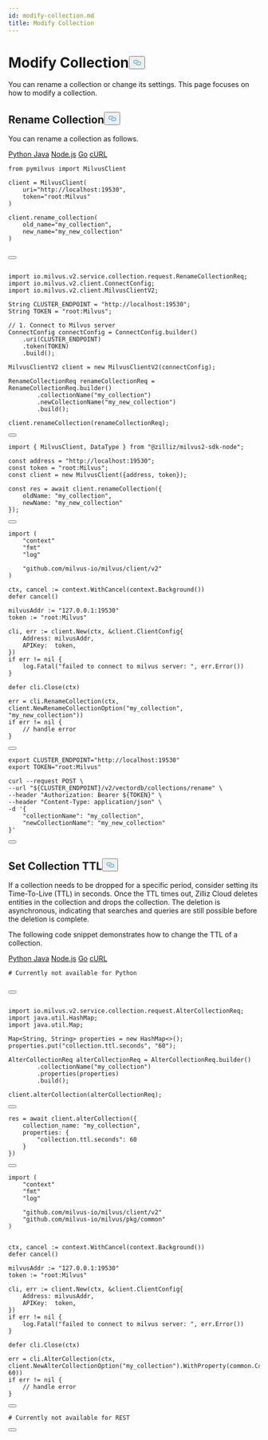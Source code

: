 ```yaml
---
id: modify-collection.md
title: Modify Collection​
---
```

<h1 id="Modify-Collection​" class="common-anchor-header">Modify Collection​<button data-href="#Modify-Collection​" class="anchor-icon" translate="no">
      <svg translate="no"
        aria-hidden="true"
        focusable="false"
        height="20"
        version="1.1"
        viewBox="0 0 16 16"
        width="16"
      >
        <path
          fill="#0092E4"
          fill-rule="evenodd"
          d="M4 9h1v1H4c-1.5 0-3-1.69-3-3.5S2.55 3 4 3h4c1.45 0 3 1.69 3 3.5 0 1.41-.91 2.72-2 3.25V8.59c.58-.45 1-1.27 1-2.09C10 5.22 8.98 4 8 4H4c-.98 0-2 1.22-2 2.5S3 9 4 9zm9-3h-1v1h1c1 0 2 1.22 2 2.5S13.98 12 13 12H9c-.98 0-2-1.22-2-2.5 0-.83.42-1.64 1-2.09V6.25c-1.09.53-2 1.84-2 3.25C6 11.31 7.55 13 9 13h4c1.45 0 3-1.69 3-3.5S14.5 6 13 6z"
        ></path>
      </svg>
    </button></h1><p>You can rename a collection or change its settings. This page focuses on how to modify a collection.​</p>
<h2 id="Rename-Collection​" class="common-anchor-header">Rename Collection​<button data-href="#Rename-Collection​" class="anchor-icon" translate="no">
      <svg translate="no"
        aria-hidden="true"
        focusable="false"
        height="20"
        version="1.1"
        viewBox="0 0 16 16"
        width="16"
      >
        <path
          fill="#0092E4"
          fill-rule="evenodd"
          d="M4 9h1v1H4c-1.5 0-3-1.69-3-3.5S2.55 3 4 3h4c1.45 0 3 1.69 3 3.5 0 1.41-.91 2.72-2 3.25V8.59c.58-.45 1-1.27 1-2.09C10 5.22 8.98 4 8 4H4c-.98 0-2 1.22-2 2.5S3 9 4 9zm9-3h-1v1h1c1 0 2 1.22 2 2.5S13.98 12 13 12H9c-.98 0-2-1.22-2-2.5 0-.83.42-1.64 1-2.09V6.25c-1.09.53-2 1.84-2 3.25C6 11.31 7.55 13 9 13h4c1.45 0 3-1.69 3-3.5S14.5 6 13 6z"
        ></path>
      </svg>
    </button></h2><p>You can rename a collection as follows.​</p>
<div class="multipleCode">
  <a href="#python">Python </a>
  <a href="#java">Java</a>
  <a href="#javascript">Node.js</a>
  <a href="#go">Go</a>
  <a href="#curl">cURL</a>
</div>
<pre><code translate="no" class="language-python"><span class="hljs-keyword">from</span> pymilvus <span class="hljs-keyword">import</span> <span class="hljs-title class_">MilvusClient</span>​
​
client = <span class="hljs-title class_">MilvusClient</span>(​
    uri=<span class="hljs-string">&quot;http://localhost:19530&quot;</span>,​
    token=<span class="hljs-string">&quot;root:Milvus&quot;</span>​
)​
​
client.<span class="hljs-title function_">rename_collection</span>(​
    old_name=<span class="hljs-string">&quot;my_collection&quot;</span>,​
    new_name=<span class="hljs-string">&quot;my_new_collection&quot;</span>​
)​

<button class="copy-code-btn"></button></code></pre>
<pre><code translate="no" class="language-java"><span class="hljs-keyword">import</span> io.milvus.v2.service.collection.request.RenameCollectionReq;​
<span class="hljs-keyword">import</span> io.milvus.v2.client.ConnectConfig;​
<span class="hljs-keyword">import</span> io.milvus.v2.client.MilvusClientV2;​
​
<span class="hljs-type">String</span> <span class="hljs-variable">CLUSTER_ENDPOINT</span> <span class="hljs-operator">=</span> <span class="hljs-string">&quot;http://localhost:19530&quot;</span>;​
<span class="hljs-type">String</span> <span class="hljs-variable">TOKEN</span> <span class="hljs-operator">=</span> <span class="hljs-string">&quot;root:Milvus&quot;</span>;​
​
<span class="hljs-comment">// 1. Connect to Milvus server​</span>
<span class="hljs-type">ConnectConfig</span> <span class="hljs-variable">connectConfig</span> <span class="hljs-operator">=</span> ConnectConfig.builder()​
    .uri(CLUSTER_ENDPOINT)​
    .token(TOKEN)​
    .build();​
    ​
<span class="hljs-type">MilvusClientV2</span> <span class="hljs-variable">client</span> <span class="hljs-operator">=</span> <span class="hljs-keyword">new</span> <span class="hljs-title class_">MilvusClientV2</span>(connectConfig);​
​
<span class="hljs-type">RenameCollectionReq</span> <span class="hljs-variable">renameCollectionReq</span> <span class="hljs-operator">=</span> RenameCollectionReq.builder()​
        .collectionName(<span class="hljs-string">&quot;my_collection&quot;</span>)​
        .newCollectionName(<span class="hljs-string">&quot;my_new_collection&quot;</span>)​
        .build();​
​
client.renameCollection(renameCollectionReq);​

<button class="copy-code-btn"></button></code></pre>
<pre><code translate="no" class="language-javascript"><span class="hljs-keyword">import</span> { <span class="hljs-title class_">MilvusClient</span>, <span class="hljs-title class_">DataType</span> } <span class="hljs-keyword">from</span> <span class="hljs-string">&quot;@zilliz/milvus2-sdk-node&quot;</span>;​
​
<span class="hljs-keyword">const</span> address = <span class="hljs-string">&quot;http://localhost:19530&quot;</span>;​
<span class="hljs-keyword">const</span> token = <span class="hljs-string">&quot;root:Milvus&quot;</span>;​
<span class="hljs-keyword">const</span> client = <span class="hljs-keyword">new</span> <span class="hljs-title class_">MilvusClient</span>({address, token});​
​
<span class="hljs-keyword">const</span> res = <span class="hljs-keyword">await</span> client.<span class="hljs-title function_">renameCollection</span>({​
    <span class="hljs-attr">oldName</span>: <span class="hljs-string">&quot;my_collection&quot;</span>,​
    <span class="hljs-attr">newName</span>: <span class="hljs-string">&quot;my_new_collection&quot;</span>​
});​

<button class="copy-code-btn"></button></code></pre>
<pre><code translate="no" class="language-go"><span class="hljs-keyword">import</span> (​
    <span class="hljs-string">&quot;context&quot;</span>​
    <span class="hljs-string">&quot;fmt&quot;</span>​
    <span class="hljs-string">&quot;log&quot;</span>​
​
    <span class="hljs-string">&quot;github.com/milvus-io/milvus/client/v2&quot;</span>​
)​
​
ctx, cancel := context.WithCancel(context.Background())​
<span class="hljs-keyword">defer</span> cancel()​
​
milvusAddr := <span class="hljs-string">&quot;127.0.0.1:19530&quot;</span>​
token := <span class="hljs-string">&quot;root:Milvus&quot;</span>​
​
cli, err := client.New(ctx, &amp;client.ClientConfig{​
    Address: milvusAddr,​
    APIKey:  token,​
})​
<span class="hljs-keyword">if</span> err != <span class="hljs-literal">nil</span> {​
    log.Fatal(<span class="hljs-string">&quot;failed to connect to milvus server: &quot;</span>, err.Error())​
}​
​
<span class="hljs-keyword">defer</span> cli.Close(ctx)​
​
err = cli.RenameCollection(ctx, client.NewRenameCollectionOption(<span class="hljs-string">&quot;my_collection&quot;</span>, <span class="hljs-string">&quot;my_new_collection&quot;</span>))​
<span class="hljs-keyword">if</span> err != <span class="hljs-literal">nil</span> {​
    <span class="hljs-comment">// handle error​</span>
}​

<button class="copy-code-btn"></button></code></pre>
<pre><code translate="no" class="language-curl"><span class="hljs-built_in">export</span> CLUSTER_ENDPOINT=<span class="hljs-string">&quot;http://localhost:19530&quot;</span>​
<span class="hljs-built_in">export</span> TOKEN=<span class="hljs-string">&quot;root:Milvus&quot;</span>​
​
curl --request POST \​
--url <span class="hljs-string">&quot;<span class="hljs-variable">${CLUSTER_ENDPOINT}</span>/v2/vectordb/collections/rename&quot;</span> \​
--header <span class="hljs-string">&quot;Authorization: Bearer <span class="hljs-variable">${TOKEN}</span>&quot;</span> \​
--header <span class="hljs-string">&quot;Content-Type: application/json&quot;</span> \​
-d <span class="hljs-string">&#x27;{​
    &quot;collectionName&quot;: &quot;my_collection&quot;,​
    &quot;newCollectionName&quot;: &quot;my_new_collection&quot;​
}&#x27;</span>​

<button class="copy-code-btn"></button></code></pre>
<h2 id="Set-Collection-TTL​" class="common-anchor-header">Set Collection TTL​<button data-href="#Set-Collection-TTL​" class="anchor-icon" translate="no">
      <svg translate="no"
        aria-hidden="true"
        focusable="false"
        height="20"
        version="1.1"
        viewBox="0 0 16 16"
        width="16"
      >
        <path
          fill="#0092E4"
          fill-rule="evenodd"
          d="M4 9h1v1H4c-1.5 0-3-1.69-3-3.5S2.55 3 4 3h4c1.45 0 3 1.69 3 3.5 0 1.41-.91 2.72-2 3.25V8.59c.58-.45 1-1.27 1-2.09C10 5.22 8.98 4 8 4H4c-.98 0-2 1.22-2 2.5S3 9 4 9zm9-3h-1v1h1c1 0 2 1.22 2 2.5S13.98 12 13 12H9c-.98 0-2-1.22-2-2.5 0-.83.42-1.64 1-2.09V6.25c-1.09.53-2 1.84-2 3.25C6 11.31 7.55 13 9 13h4c1.45 0 3-1.69 3-3.5S14.5 6 13 6z"
        ></path>
      </svg>
    </button></h2><p>If a collection needs to be dropped for a specific period, consider setting its Time-To-Live (TTL) in seconds. Once the TTL times out, Zilliz Cloud deletes entities in the collection and drops the collection. The deletion is asynchronous, indicating that searches and queries are still possible before the deletion is complete.​</p>
<p>The following code snippet demonstrates how to change the TTL of a collection.​</p>
<div class="multipleCode">
  <a href="#python">Python </a>
  <a href="#java">Java</a>
  <a href="#javascript">Node.js</a>
  <a href="#go">Go</a>
  <a href="#curl">cURL</a>
</div>
<pre><code translate="no" class="language-python"><span class="hljs-comment"># Currently not available for Python</span>

<button class="copy-code-btn"></button></code></pre>
<pre><code translate="no" class="language-java"><span class="hljs-keyword">import</span> io.milvus.v2.service.collection.request.AlterCollectionReq;​
<span class="hljs-keyword">import</span> java.util.HashMap;​
<span class="hljs-keyword">import</span> java.util.Map;​
​
Map&lt;String, String&gt; properties = <span class="hljs-keyword">new</span> <span class="hljs-title class_">HashMap</span>&lt;&gt;();​
properties.put(<span class="hljs-string">&quot;collection.ttl.seconds&quot;</span>, <span class="hljs-string">&quot;60&quot;</span>);​
​
<span class="hljs-type">AlterCollectionReq</span> <span class="hljs-variable">alterCollectionReq</span> <span class="hljs-operator">=</span> AlterCollectionReq.builder()​
        .collectionName(<span class="hljs-string">&quot;my_collection&quot;</span>)​
        .properties(properties)​
        .build();​
​
client.alterCollection(alterCollectionReq);​

<button class="copy-code-btn"></button></code></pre>
<pre><code translate="no" class="language-javascript">res = <span class="hljs-keyword">await</span> client.<span class="hljs-title function_">alterCollection</span>({​
    <span class="hljs-attr">collection_name</span>: <span class="hljs-string">&quot;my_collection&quot;</span>,​
    <span class="hljs-attr">properties</span>: {​
        <span class="hljs-string">&quot;collection.ttl.seconds&quot;</span>: <span class="hljs-number">60</span>​
    }​
})​

<button class="copy-code-btn"></button></code></pre>
<pre><code translate="no" class="language-go"><span class="hljs-keyword">import</span> (​
    <span class="hljs-string">&quot;context&quot;</span>​
    <span class="hljs-string">&quot;fmt&quot;</span>​
    <span class="hljs-string">&quot;log&quot;</span>​
​
    <span class="hljs-string">&quot;github.com/milvus-io/milvus/client/v2&quot;</span>​
    <span class="hljs-string">&quot;github.com/milvus-io/milvus/pkg/common&quot;</span>​
)​
​
​
ctx, cancel := context.WithCancel(context.Background())​
<span class="hljs-keyword">defer</span> cancel()​
​
milvusAddr := <span class="hljs-string">&quot;127.0.0.1:19530&quot;</span>​
token := <span class="hljs-string">&quot;root:Milvus&quot;</span>​
​
cli, err := client.New(ctx, &amp;client.ClientConfig{​
    Address: milvusAddr,​
    APIKey:  token,​
})​
<span class="hljs-keyword">if</span> err != <span class="hljs-literal">nil</span> {​
    log.Fatal(<span class="hljs-string">&quot;failed to connect to milvus server: &quot;</span>, err.Error())​
}​
​
<span class="hljs-keyword">defer</span> cli.Close(ctx)​
​
err = cli.AlterCollection(ctx, client.NewAlterCollectionOption(<span class="hljs-string">&quot;my_collection&quot;</span>).WithProperty(common.CollectionTTLConfigKey, <span class="hljs-number">60</span>))​
<span class="hljs-keyword">if</span> err != <span class="hljs-literal">nil</span> {​
    <span class="hljs-comment">// handle error​</span>
}​

<button class="copy-code-btn"></button></code></pre>
<pre><code translate="no" class="language-curl"><span class="hljs-comment"># Currently not available for REST</span>

<button class="copy-code-btn"></button></code></pre>

